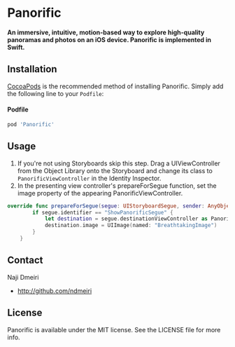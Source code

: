 Panorific
=========

**An immersive, intuitive, motion-based way to explore high-quality panoramas and photos on an iOS device. Panorific is implemented in Swift.**

## Installation
[CocoaPods](http://cocoapods.org) is the recommended method of installing Panorific. Simply add the following line to your `Podfile`:

#### Podfile

``` ruby
pod 'Panorific'
```

## Usage

1. If you're not using Storyboards skip this step. Drag a UIViewController from the Object Library onto the Storyboard and change its class to `PanorificViewController` in the Identity Inspector.
2. In the presenting view controller's prepareForSegue function, set the image property of the appearing PanorificViewController.
``` Swift
override func prepareForSegue(segue: UIStoryboardSegue, sender: AnyObject?) {
        if segue.identifier == "ShowPanorificSegue" {
            let destination = segue.destinationViewController as PanorificViewController
            destination.image = UIImage(named: "BreathtakingImage")
        }
    }
```

## Contact

Naji Dmeiri

- http://github.com/ndmeiri

## License

Panorific is available under the MIT license. See the LICENSE file for more info.
